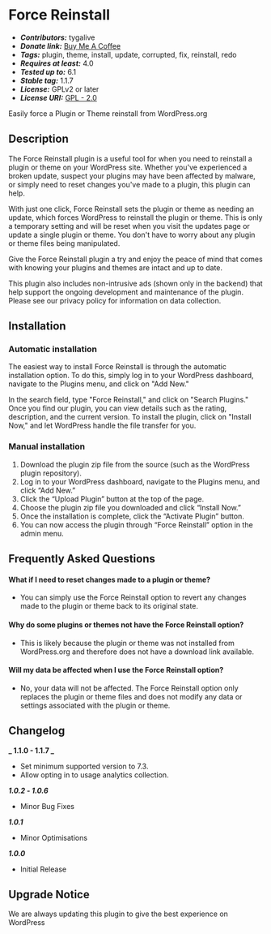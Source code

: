 # Force Reinstall

- **_Contributors:_** tygalive
- **_Donate link:_** [Buy Me A Coffee](https://buymeacoffee.com/fpjyrXk)
- **_Tags:_** plugin, theme, install, update, corrupted, fix, reinstall, redo
- **_Requires at least:_** 4.0
- **_Tested up to:_** 6.1
- **_Stable tag:_** 1.1.7
- **_License:_** GPLv2 or later
- **_License URI:_** [GPL - 2.0](http://www.gnu.org/licenses/gpl-2.0.html)

Easily force a Plugin or Theme reinstall from WordPress.org

## Description

The Force Reinstall plugin is a useful tool for when you need to reinstall a plugin or theme on your WordPress site. Whether you've experienced a broken update, suspect your plugins may have been affected by malware, or simply need to reset changes you've made to a plugin, this plugin can help.

With just one click, Force Reinstall sets the plugin or theme as needing an update, which forces WordPress to reinstall the plugin or theme. This is only a temporary setting and will be reset when you visit the updates page or update a single plugin or theme. You don't have to worry about any plugin or theme files being manipulated.

Give the Force Reinstall plugin a try and enjoy the peace of mind that comes with knowing your plugins and themes are intact and up to date.

This plugin also includes non-intrusive ads (shown only in the backend) that help support the ongoing development and maintenance of the plugin. Please see our privacy policy for information on data collection.

## Installation

### Automatic installation

The easiest way to install Force Reinstall is through the automatic installation option. To do this, simply log in to your WordPress dashboard, navigate to the Plugins menu, and click on "Add New."

In the search field, type "Force Reinstall," and click on "Search Plugins." Once you find our plugin, you can view details such as the rating, description, and the current version. To install the plugin, click on "Install Now," and let WordPress handle the file transfer for you.

### Manual installation

1. Download the plugin zip file from the source (such as the WordPress plugin repository).
2. Log in to your WordPress dashboard, navigate to the Plugins menu, and click “Add New.”
3. Click the “Upload Plugin” button at the top of the page.
4. Choose the plugin zip file you downloaded and click “Install Now.”
5. Once the installation is complete, click the “Activate Plugin” button.
6. You can now access the plugin through “Force Reinstall” option in the admin menu.

## Frequently Asked Questions

#### What if I need to reset changes made to a plugin or theme?

- You can simply use the Force Reinstall option to revert any changes made to the plugin or theme back to its original state.

#### Why do some plugins or themes not have the Force Reinstall option?

- This is likely because the plugin or theme was not installed from WordPress.org and therefore does not have a download link available.

#### Will my data be affected when I use the Force Reinstall option?

- No, your data will not be affected. The Force Reinstall option only replaces the plugin or theme files and does not modify any data or settings associated with the plugin or theme.

## Changelog

**_ 1.1.0 - 1.1.7 _**

- Set minimum supported version to 7.3.
- Allow opting in to usage analytics collection.

**_1.0.2_ - _1.0.6_**

- Minor Bug Fixes

**_1.0.1_**

- Minor Optimisations

**_1.0.0_**

- Initial Release

## Upgrade Notice

We are always updating this plugin to give the best experience on WordPress
